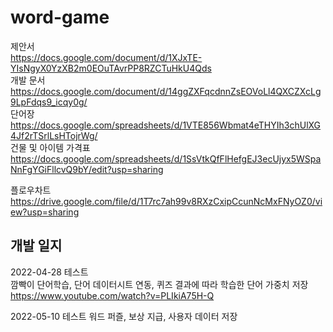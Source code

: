 # word-game  
제안서  
https://docs.google.com/document/d/1XJxTE-YIsNgyX0YzXB2m0EOuTAvrPP8RZCTuHkU4Qds  
개발 문서  
https://docs.google.com/document/d/14ggZXFqcdnnZsEOVoLl4QXCZXcLg9LpFdqs9_icqy0g/  
단어장  
https://docs.google.com/spreadsheets/d/1VTE856Wbmat4eTHYIh3chUlXG4Jf2rTSrlLsHTojrWg/  
건물 및 아이템 가격표
https://docs.google.com/spreadsheets/d/1SsVtkQfFlHefgEJ3ecUjyx5WSpaNnFgYGiFllcvQ9bY/edit?usp=sharing 

플로우차트
https://drive.google.com/file/d/1T7rc7ah99v8RXzCxipCcunNcMxFNyOZ0/view?usp=sharing

## 개발 일지  
2022-04-28 테스트  
깜빡이 단어학습, 단어 데이터시트 연동, 퀴즈 결과에 따라 학습한 단어 가중치 저장 
https://www.youtube.com/watch?v=PLIkiA75H-Q  

2022-05-10 테스트
워드 퍼즐, 보상 지급, 사용자 데이터 저장
